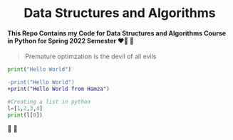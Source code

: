 <h1 align="center">Data Structures and Algorithms</h1> 


#### This Repo Contains my Code for Data Structures and Algorithms Course in Python for Spring 2022 Semester ❤️🦄 🍞

>Premature optimzation is the devil of all evils 

```py
print("Hello World")

```
```diff
-print("Hello World")
+print("Hello World from Hamza")
```

```py
#Creating a list in python 
l=[1,2,3,4]
print(l[0])
```
🚀 💌
